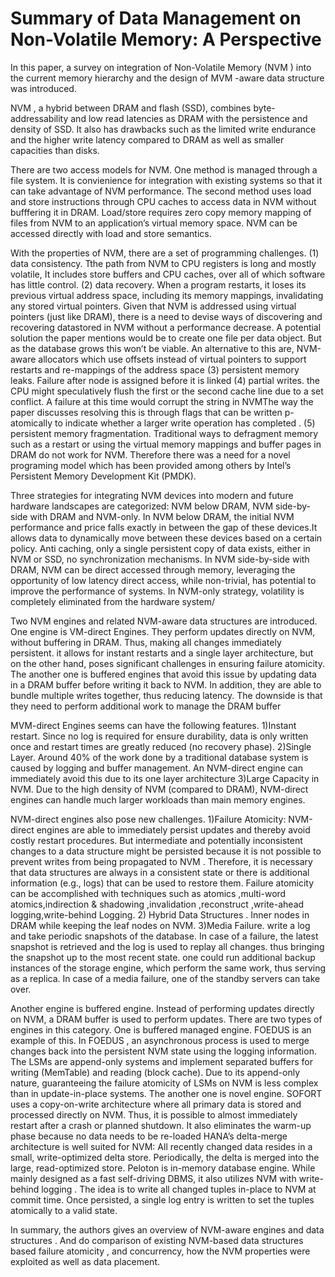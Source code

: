 

# Summary of Data Management on Non-Volatile Memory: A Perspective

In this paper, a survey  on integration of  Non-Volatile Memory (NVM ) into the current memory  hierarchy  and the design of MVM -aware data structure was introduced.  

NVM ,  a hybrid between DRAM and flash (SSD), combines byte-addressability and low read latencies as  DRAM with the persistence and density of SSD. It also has drawbacks such as the limited write endurance and the higher write latency compared to DRAM as well as smaller capacities than disks. 

There are two access models for NVM.  One method is  managed through a file system. It is convienience for integration with existing systems so that it can  take advantage of NVM performance.  The second method uses load and store instructions through CPU caches to access data in NVM without bufffering it in DRAM. Load/store requires zero copy memory mapping of files from NVM to an application’s virtual memory space. NVM can be accessed directly with load and store semantics. 

With the properties of NVM,  there are a set of programming challenges.  (1) data consistency. Tthe path from NVM to CPU registers is long and mostly volatile, It includes store buffers and CPU caches, over all of which software has little control. (2) data recovery. When a program restarts, it loses its previous virtual address space, including its memory mappings, invalidating any stored virtual pointers. Given that NVM is addressed using virtual pointers (just like DRAM), there is a need to devise ways of discovering and recovering datastored in NVM without a performance decrease. A potential solution the paper mentions would be to create one file per data object. But as the database grows this won’t be viable. An alternative to this are, NVM-aware allocators which use offsets instead of virtual pointers to support restarts and re-mappings of the address space (3) persistent memory leaks. Failure after node is assigned before it is linked (4) partial writes. the CPU might speculatively flush the first or the second cache line due to a set conflict. A failure at this time would corrupt the string in NVMThe way the paper discusses resolving this is through flags that can be written p-atomically to indicate whether a larger write operation has completed . (5) persistent memory fragmentation.  Traditional ways to defragment memory such as a restart or using the virtual memory mappings and buffer pages in DRAM do not work for NVM. Therefore there was a need for a novel programing model which has been provided among others by Intel’s Persistent Memory Development Kit (PMDK).

Three strategies for integrating NVM devices into modern and future hardware landscapes are categorized:  NVM below DRAM, NVM side-by-side with DRAM and NVM-only. In NVM below DRAM, the initial NVM performance and price falls exactly in between the gap of these devices.It allows data to dynamically move between these devices based on a certain policy. Anti caching, only a single persistent copy of data exists, either in NVM or SSD, no synchronization mechanisms.  In NVM side-by-side with DRAM, NVM can be direct accessed through memory, leveraging the opportunity of low latency direct access, while non-trivial, has potential to improve the performance of systems. In NVM-only strategy, volatility is completely eliminated from the hardware system/

Two NVM engines and related NVM-aware data structures are introduced. One engine is VM-direct Engines. They perform updates directly on NVM, without buffering in DRAM. Thus, making all changes immediately persistent. it allows for instant restarts and a single layer architecture, but on the other hand, poses significant challenges in ensuring failure atomicity. The another one is buffered engines that avoid this issue by updating data in a DRAM buffer before writing it back to NVM. In addition, they are able to bundle multiple writes together, thus reducing latency. The  downside is that they need to perform additional work to manage the DRAM buffer

MVM-direct Engines seems can have the following features. 1)Instant restart.  Since no log is required for  ensure durability,  data is only written once and  restart times are greatly reduced (no recovery
phase). 2)Single Layer. Around 40% of the work done by a traditional database system is caused by logging and buffer management. An NVM-direct engine can immediately avoid this due to its one layer architecture 3)Large Capacity in NVM. Due to the high density of NVM (compared to DRAM), NVM-direct engines can handle much larger workloads than main memory engines.

NVM-direct engines also pose new challenges. 1)Failure Atomicity: NVM-direct engines are able to immediately persist updates and thereby avoid costly restart procedures. But  intermediate and potentially inconsistent changes to a data structure might be persisted because it is not possible to prevent writes from being propagated to NVM . Therefore, it is necessary that data structures are always in a consistent state or there is additional information (e.g., logs) that can be used to restore them. 
Failure atomicity can  be accomplished with techniques such as  atomics ,multi-word atomics,indirection & shadowing ,invalidation ,reconstruct ,write-ahead logging,write-behind Logging. 2) Hybrid Data Structures . Inner nodes in DRAM while keeping the leaf nodes on NVM. 3)Media Failure.  write a log and take periodic snapshots of the database. In case of a failure, the latest snapshot is retrieved and the log is used to replay all changes. thus bringing the snapshot up to the most recent state. one could run additional backup instances of the storage engine, which perform the same work, thus serving as a replica. In case of a media failure, one of the standby servers can take over.

Another engine is buffered engine.  Instead of performing updates directly on NVM,  a DRAM buffer is used to perform updates.  There are two types of engines in this category. One is buffered managed engine. FOEDUS  is an example of this. In FOEDUS , an asynchronous process is used to merge changes back into the persistent NVM state using the logging information. The LSMs are append-only systems and implement separated buffers for writing (MemTable) and reading (block cache). Due to its append-only nature, guaranteeing the failure atomicity of LSMs on NVM is less complex than in update-in-place systems. The another one is novel engine. SOFORT uses a copy-on-write architecture where all primary data is stored and processed directly on NVM. Thus, it is possible to almost immediately restart after a crash or planned shutdown. It also eliminates the warm-up phase because no data needs to be re-loaded  HANA’s delta-merge architecture is well suited for NVM: All recently changed data resides in a small, write-optimized delta store. Periodically, the delta is merged into the large, read-optimized store. Peloton  is in-memory database engine. While mainly designed as a fast self-driving DBMS, it also utilizes NVM with write-behind logging . The idea is to write all changed tuples in-place to NVM at commit time. Once persisted, a single log entry is written to set the tuples atomically to a valid state.

In summary, the authors gives an overview of NVM-aware engines and data structures . And do comparison of existing NVM-based data structures based failure atomicity , and concurrency, how the NVM properties were exploited as well as data placement. 
